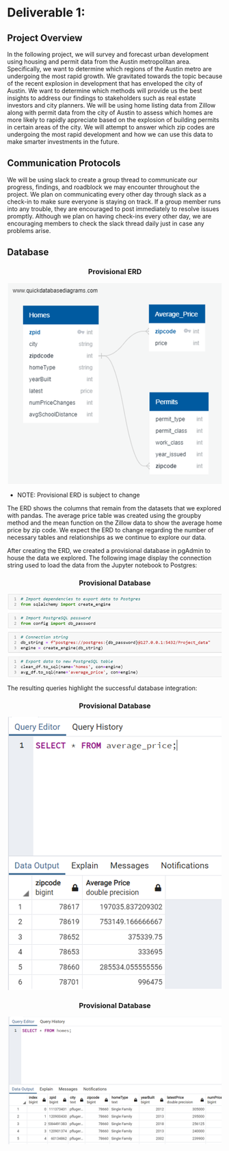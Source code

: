 # Deliverable 1:
## Project Overview
In the following project, we will survey and forecast urban development using housing and permit data from the Austin metropolitan area. Specifically, we want to determine which regions of the Austin metro are undergoing the most rapid growth. We gravitated towards the topic because of the recent explosion in development that has enveloped the city of Austin. We want to determine which methods will provide us the best insights to address our findings to stakeholders such as real estate investors and city planners. We will be using home listing data from Zillow along with permit data from the city of Austin to assess which homes are more likely to rapidly appreciate based on the explosion of building permits in certain areas of the city. We will attempt to answer which zip codes are undergoing the most rapid development and how we can use this data to make smarter investments in the future. 

## Communication Protocols
We will be using slack to create a group thread to communicate our progress, findings, and roadblock we may encounter throughout the project. We plan on communicating every other day through slack as a check-in to make sure everyone is staying on track. If a group member runs into any trouble, they are encouraged to post immediately to resolve issues promptly. Although we plan on having check-ins every other day, we are encouraging members to check the slack thread daily just in case any problems arise.

## Database

<h3 align="center"> Provisional ERD </h3>
<p align = "center">
 <img src="database/ERD.png", width=500>
</p>

- NOTE: Provisional ERD is subject to change

The ERD shows the columns that remain from the datasets that we explored with pandas. The average price table was created using the groupby method and the mean function on the Zillow data to show the average home price by zip code. We expect the ERD to change regarding the number of necessary tables and relationships as we continue to explore our data.

After creating the ERD, we created a provisional database in pgAdmin to house the data we explored. The following image display the connection string used to load the data from the Jupyter notebook to Postgres:

<h3 align="center"> Provisional Database </h3>
<p align = "center">
 <img src="database/images/connection.png", width=500>
</p>

The resulting queries highlight the successful database integration:

<h3 align="center"> Provisional Database </h3>
<p align = "center">
 <img src="database/images/query1.png", width=500>
</p>

<h3 align="center"> Provisional Database </h3>
<p align = "center">
 <img src="database/images/query2.png", width=500>
</p>

